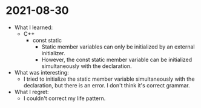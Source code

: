 # 2021-08-30

- What I learned: 
  - C++
    - const static
      - Static member variables can only be initialized by an external initializer. 
      - However, the const static member variable can be initialized simultaneously with the declaration.
- What was interesting: 
  - I tried to initialize the static member variable simultaneously with the declaration, but there is an error. I don't think it's correct grammar.
- What I regret: 
  - I couldn't correct my life pattern.